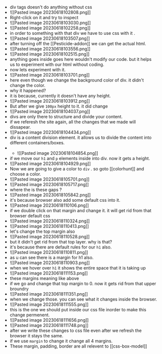 - div tags doesn't do anything without css
- ![[Pasted image 20230618102808.png]]
- Right-click on it and try to inspect
- ![[Pasted image 20230618103030.png]]
- ![[Pasted image 20230618102258.png]]
- in order to something with that div we have to use  css with it .
- ![[Pasted image 20230618103507.png]]
- after turning off the [[Pesticide-addon]]  we can get the actual html.
- ![[Pasted image 20230618103556.png]]
- ![[Pasted image 20230618102515.png]]
- anything goes inside goes here wouldn't modify our code. but it helps us to experiment with our html without coding.
- now lets experiment with it.
- ![[Pasted image 20230618103701.png]]
- here even though we change the background color of div. it didn't change the color.
- why it happened?
- it is because, currently it doesn't have any height.
- ![[Pasted image 20230618103912.png]]
- But after we give `100px` height to it. it did change
- ![[Pasted image 20230618104037.png]]
- divs are only there to structure and divide your content.
- if we referesh the site again, all the changes that we made will dissapear.
- ![[Pasted image 20230618104434.png]]
- div is a content division element. it allows us to divide the content into different containers/boxes.
- - ![[Pasted image 20230618104854.png]]
- if we move our `h1` and `p` elements inside into div. now it gets a height.
- ![[Pasted image 20230618104929.png]]
- Now we are going to give a color to `div` . so goto [[colorhunt]] and choose a color.
- ![[Pasted image 20230618105701.png]]
- ![[Pasted image 20230618105717.png]]
- where the is these gaps ?
- ![[Pasted image 20230618105842.png]]
- it's because browser also add some default css into it.
- ![[Pasted image 20230618110106.png]]
- if we double click on that margin and change it. it will get rid from that browser
   default css
- ![[Pasted image 20230618110324.png]]
- ![[Pasted image 20230618110413.png]]
- let's change the top margin also
- ![[Pasted image 20230618110528.png]]
- but it didn't get rid from that top layer. why is that?
- it's because there are default rules for our `h1` also.
- ![[Pasted image 20230618110811.png]]
- as u can see there is a margin for h1 also.
- ![[Pasted image 20230618110903.png]]
- when we hover over `h1` it shows the entire space that it is taking up
- ![[Pasted image 20230618111153.png]]
- these margins meaning like above
- if we go and change that top margin to 0. now it gets rid from that upper broundry
- ![[Pasted image 20230618111351.png]]
- when we change those. you can see what it changes inside the browser.
- ![[Pasted image 20230618111555.png]]
- this is the one we should put inside our css file inorder to make this change permenent.
- ![[Pasted image 20230618111656.png]]
- ![[Pasted image 20230618111748.png]]
- after we write these changes to css file even after we refresh the browser it stays the same.
- if we use `margin` to change it change all 4 margins.
-  These margin, padding, border are all relevent to [[css-box-model]]